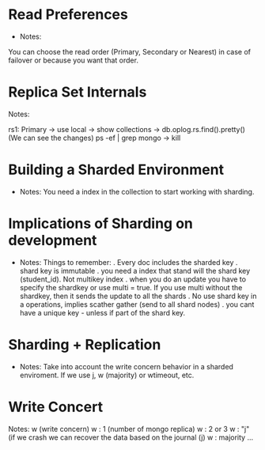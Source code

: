 # Read Preferences

- Notes:

You can choose the read order (Primary, Secondary or Nearest) in case of
failover or because you want that order.

# Replica Set Internals

Notes:

rs1: Primary -> use local -> show collections -> db.oplog.rs.find().pretty() (We can see the changes)
ps -ef | grep mongo -> kill

# Building a Sharded Environment

- Notes:
You need a index in the collection to start working with sharding.

# Implications of Sharding on development

- Notes:
Things to remember:
. Every doc includes the sharded key
. shard key is immutable
. you need a index that stand will the shard key (student_id). Not multikey index
. when you do an update you have to specify the shardkey or use multi = true. If you use multi without the  shardkey, then it sends the update to all the shards
. No use shard key in a operations, implies scather gather (send to all shard nodes)
. you cant have a unique key - unless if part of the shard key.

# Sharding + Replication

- Notes:
Take into account the write concern behavior in a sharded enviroment. If we use j, w (majority) or wtimeout, etc.

# Write Concert

Notes:
w (write concern)
w : 1 (number of mongo replica)
w : 2 or 3
w : "j" (if we crash we can recover the data based on the journal (j)
w : majority ...
